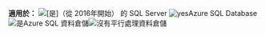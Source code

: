<Token>**適用於：** ![[是]](media/yes.png)（從 2016年開始） 的 SQL Server ![yes](media/yes.png)Azure SQL Database![是](media/yes.png)Azure SQL 資料倉儲![沒有](media/no.png)平行處理資料倉儲 </Token>

